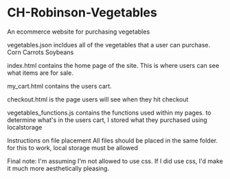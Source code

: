 # CH-Robinson-Vegetables
An ecommerce website for purchasing vegetables 

vegetables.json incldues all of the vegetables that a user can purchase.
	Corn
	Carrots
	Soybeans

index.html contains the home page of the site.  This is where users can see what items are for sale.

my_cart.html contains the users cart.

checkout.html is the page users will see when they hit checkout

vegetables_functions.js contains the functions used within my pages.
		to determine what's in the users cart, I stored what they purchased using localstorage
		

Instructions on file placement
	All files should be placed in the same folder.
	for this to work, local storage must be allowed
	
Final note:
	I'm assuming I'm not allowed to use css.  If I did use css, I'd make it much more aesthetically pleasing.
	
